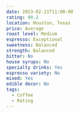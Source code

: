 ```yaml
---
date: 2023-02-21T11:00:00
rating: 90.2
location: Houston, Texas
price: Average
roast level: Medium
espresso: Exceptional
sweetness: Balanced
strength: Balanced
bitter: No
house syrups: No
specialty drinks: Yes
espresso variety: No
mixed: Yes
edible decor: No
tags:
  - Coffee
  - Rating
---
```




